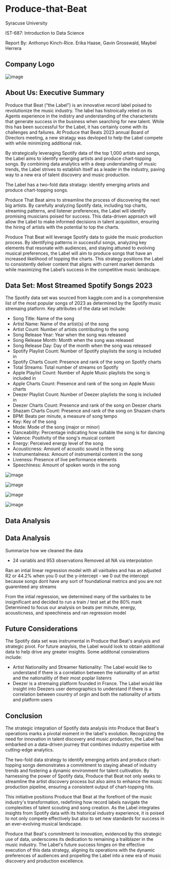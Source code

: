 # Produce-that-Beat
Syracuse University

IST-687: Introduction to Data Science

Report By: Anthonyo Kinch-Rice. Erika Haase, Gavin Grosswald, Maybel Herrera


## Company Logo

![image](https://github.com/ggrosswald/Produce-that-Beat/assets/150206089/a9dbd4ce-6f4c-4318-bb2e-cba9bf4a8499)


## About Us: Executive Summary

Produce that Beat (“the Label”) is an innovative record label poised to revolutionize the music industry. The label has histroically relied on its Agents experience in the indistry and understanding of the characterists that generate success in the business when searching for new talent. While this has been successful for the Label, it has certainly come with its challenges and failures. At Produce that Beats 2023 annual Board of Directors meeting, a new stratagy was devloped to help the Label compete with while minimizing additional risk.


By strategically leveraging Spotify data of the top 1,000 artists and songs, the Label aims to identify emerging artists and produce chart-topping songs. By combining data analytics with a deep understanding of music trends, the Label strives to establish itself as a leader in the industry, paving way to a new era of talent discovery and music production.


The Label has a two-fold data stratagy: identify emerging artists and produce chart-topping songs.


Produce That Beat aims to streamline the process of discovering the next big artists. By carefully analyzing Spotify data, including top charts, streaming patterns, and listener preferences, the Label will identify promising musicians poised for success. This data-driven approach will allow the Label to make informed decisions in talent acquisition, ensuring the hiring of artists with the potential to top the charts.


Produce That Beat will leverage Spotify data to guide the music production process. By identifying patterns in successful songs, analyzing key elements that resonate with audiences, and staying attuned to evolving musical preferences, the Label will aim to produce songs that have an increased likelihood of topping the charts. This strategy positions the Label to consistently deliver content that aligns with current market demands while maximizing the Label’s success in the competitive music landscape.


## Data Set: Most Streamed Spotify Songs 2023

The Spotify data set was sourced from kaggle.com and is a comprehensive list of the most popular songs of 2023 as determined by the Spotify music stremaing platform. Key attributes of the data set include:

- Song Title: Name of the song
- Artist Name: Name of the artist(s) of the song
- Artist Count: Number of artists contributing to the song
- Song Release Year: Year when the song was released
- Song Release Month: Month when the song was released
- Song Release Day: Day of the month when the song was released
- Spotify Playlist Count: Number of Spotify playlists the song is included in
- Spotify Charts Count: Presence and rank of the song on Spotify charts
- Total Streams: Total number of streams on Spotify
- Apple Playlist Count: Number of Apple Music playlists the song is included in
- Apple Charts Count: Presence and rank of the song on Apple Music charts
- Deezer Playlist Count: Number of Deezer playlists the song is included in
- Deezer Charts Count: Presence and rank of the song on Deezer charts
- Shazam Charts Count: Presence and rank of the song on Shazam charts
- BPM: Beats per minute, a measure of song tempo
- Key: Key of the song
- Mode: Mode of the song (major or minor)
- Danceability: Percentage indicating how suitable the song is for dancing
- Valence: Positivity of the song's musical content
- Energy: Perceived energy level of the song
- Acousticness: Amount of acoustic sound in the song
- Instrumentalness: Amount of instrumental content in the song
- Liveness: Presence of live performance elements
- Speechiness: Amount of spoken words in the song

![image](https://github.com/ggrosswald/Produce-that-Beat/assets/150206089/e5879290-edc3-42a4-8dc9-f587b31e10ba)

![image](https://github.com/ggrosswald/Produce-that-Beat/assets/150206089/7c0e6053-9892-4594-8a23-dc4ee216e596)

![image](https://github.com/ggrosswald/Produce-that-Beat/assets/150206089/025505cf-abcb-4c29-aa17-1c143cb27401)

![image](https://github.com/ggrosswald/Produce-that-Beat/assets/150206089/71d7a976-165d-47e8-afb4-eebc04cbf627)

## Data Analysis

## Data Analysis

Summarize how we cleaned the data
- 24 variabls and 953 observations
Removed all NA via interpolation


Ran an intial linear regression model with all vairbales and has an adjusted R2 or 44.2% when you 0 out the y-intercept - we 0 out the intercept because songs dont have any sort of foundational metrics and you are not guarenteed any streams


From the intial regression, we determined many of the varibales to be insignificant and decided to run a train / test set at the 80% mark
Determined to focus our analysis on beats per minute, energy, acousticness, and speechiness and ran regression model







## Future Considerations

The Spotify data set was instrumental in Produce that Beat's analysis and strategic pivot. For future anaylsis, the Label would look to obtain additional data to help drive any greater insights. Some additonal consierations include:

- Artist Nationality and Streamer Nationality: The Label would like to understand if there is a correlation between the nationality of an artist and the nationalitly of their most poplar listenrs
- Deezer is a stremaing platform founded in France. The Label would like insight into Deezers user demographics to understand if there is a correlation between country of orgin and both the nationality of artists and platform users



## Conclusion

The strategic integration of Spotify data analysis into Produce that Beat's operations marks a pivotal moment in the label's evolution. Recognizing the need for innovation in talent discovery and music production, the Label has embarked on a data-driven journey that combines industry expertise with cutting-edge analytics.


The two-fold data strategy to identify emerging artists and produce chart-topping songs demonstrates a commitment to staying ahead of industry trends and fostering a dynamic environment for talent cultivation. By harnessing the power of Spotify data, Produce that Beat not only seeks to streamline the artist discovery process but also aims to enhance the music production pipeline, ensuring a consistent output of chart-topping hits.


This initiative positions Produce that Beat at the forefront of the music industry's transformation, redefining how record labels navigate the complexities of talent scouting and song creation. As the Label integrates insights from Spotify data with its historical industry experience, it is poised to not only compete effectively but also to set new standards for success in an ever-evolving musical landscape.


Produce that Beat's commitment to innovation, evidenced by this strategic use of data, underscores its dedication to remaining a trailblazer in the music industry. The Label's future success hinges on the effective execution of this data strategy, aligning its operations with the dynamic preferences of audiences and propelling the Label into a new era of music discovery and production excellence.

